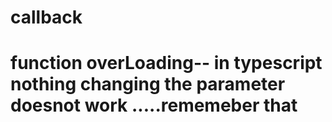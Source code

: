 # callback
# function overLoading-- in typescript nothing changing the parameter doesnot work .....rememeber that
